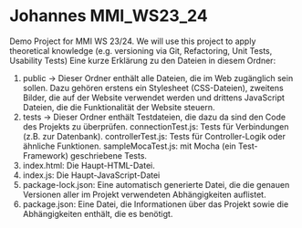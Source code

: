 # Johannes MMI_WS23_24

Demo Project for MMI WS 23/24. We will use this project to apply theoretical knowledge (e.g. versioning via Git, Refactoring, Unit Tests, Usability Tests)
Eine kurze Erklärung zu den Dateien in diesem Ordner:
1. public -> Dieser Ordner enthält alle Dateien, die im Web zugänglich sein sollen. Dazu gehören erstens ein Stylesheet (CSS-Dateien), zweitens Bilder, die auf der Website verwendet werden und drittens JavaScript Dateien, die die Funktionalität der Website steuern. 
2. tests -> Dieser Ordner enthält Testdateien, die dazu da sind den Code des Projekts zu überprüfen. 
    connectionTest.js: Tests für Verbindungen (z.B. zur Datenbank).
    controllerTest.js: Tests für Controller-Logik oder ähnliche Funktionen.
    sampleMocaTest.js: mit Mocha (ein Test-Framework) geschriebene Tests.
3. index.html: Die Haupt-HTML-Datei.
4. index.js: Die Haupt-JavaScript-Datei
5. package-lock.json: Eine automatisch generierte Datei, die die genauen Versionen aller im Projekt verwendeten Abhängigkeiten auflistet.
6. package.json: Eine Datei, die Informationen über das Projekt sowie die Abhängigkeiten enthält, die es benötigt.